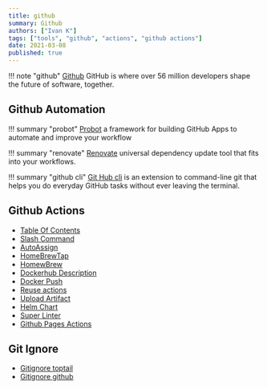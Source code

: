 ```yaml
---
title: github
summary: Github
authors: ["Ivan K"]
tags: ["tools", "github", "actions", "github actions"]
date: 2021-03-08
published: true
---
```


!!! note "github"
    [Github](https://github.com/)
    GitHub is where over 56 million developers shape the future of software, together.

## Github Automation

!!! summary "probot"
    [Probot][probot]
    a framework for building GitHub Apps to automate and improve your workflow

!!! summary "renovate"
    [Renovate][renovate]
    universal dependency update tool that fits into your workflows.

!!! summary "github cli"
    [Git Hub cli][git-hub]
    is an extension to command-line git that helps you do everyday GitHub tasks without ever leaving the terminal.

## Github Actions

- [Table Of Contents](https://github.com/genuinetools/bane/blob/master/.github/workflows/toc.yml)
- [Slash Command](https://github.com/marketplace/actions/slash-command-dispatch)
- [AutoAssign](https://github.com/marketplace/actions/auto-assign-action)
- [HomeBrewTap](https://github.com/marketplace/actions/homebrew-tap)
- [HomewBrew](https://github.com/mislav/bump-homebrew-formula-action)
- [Dockerhub Description](https://github.com/peter-evans/dockerhub-description)
- [Docker Push](https://github.com/docker/build-push-action)
- [Reuse actions](https://github.com/fsfe/reuse-action)
- [Upload Artifact](https://github.com/actions/upload-artifact)
- [Helm Chart](https://github.com/helm/charts-repo-actions-demo/)
- [Super Linter](https://github.com/github/super-linter)
- [Github Pages Actions](https://github.com/peaceiris/actions-gh-pages.git)

## Git Ignore

- [Gitignore toptail](https://www.toptal.com/developers/gitignore)
- [Gitignore github](https://github.com/github/gitignore)

[probot]: https://github.com/probot/settings
[git-hub]: https://hub.github.com/
[renovate]: https://github.com/renovatebot/renovate
